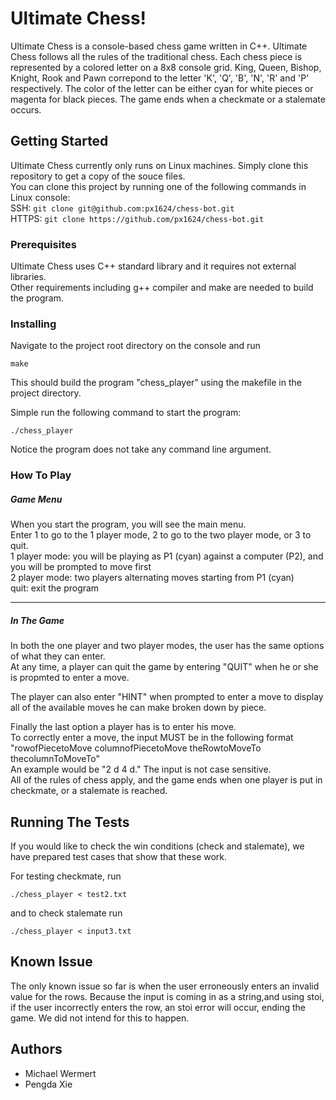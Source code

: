 # Ultimate Chess!

Ultimate Chess is a console-based chess game written in C++. Ultimate Chess follows all the rules of the traditional chess. Each chess piece is represented by a colored letter on a 8x8 console grid. King, Queen, Bishop, Knight, Rook and Pawn correpond to the letter 'K', 'Q', 'B', 'N', 'R' and 'P' respectively. The color of the letter can be either cyan for white pieces or magenta for black pieces. The game ends when a checkmate or a stalemate occurs.


## Getting Started

Ultimate Chess currently only runs on Linux machines. Simply clone this repository to get a copy of the souce files.  
You can clone this project by running one of the following commands in Linux console:  
  SSH: `git clone git@github.com:px1624/chess-bot.git`  
HTTPS: `git clone https://github.com/px1624/chess-bot.git`  

### Prerequisites

Ultimate Chess uses C++ standard library and it requires not external libraries.  
Other requirements including g++ compiler and make are needed to build the program.

### Installing

Navigate to the project root directory on the console and run  
```
make
```
This should build the program "chess_player" using the makefile in the project directory.

Simple run the following command to start the program: 
```
./chess_player
```
Notice the program does not take any command line argument.

### How To Play


##### Game Menu

When you start the program, you will see the main menu.  
Enter 1 to go to the 1 player mode, 2 to go to the two player mode, or 3 to quit.  
1 player mode: you will be playing as P1 (cyan) against a computer (P2), and you will be prompted to move first  
2 player mode: two players alternating moves starting from P1 (cyan)  
quit: exit the program

---
##### In The Game

In both the one player and two player modes, the user has the same options of what they can enter.  
At any time, a player can quit the game by entering "QUIT" when he or she is propmted to enter a move.

The player can also enter "HINT" when prompted to enter a move to display all of the available moves he can make broken down by piece.
   
Finally the last option a player has is to enter his move.  
To correctly enter a move, the input MUST be in the following format "rowofPiecetoMove columnofPiecetoMove theRowtoMoveTo thecolumnToMoveTo"  
An example would be "2 d 4 d." The input is not case sensitive.  
All of the rules of chess apply, and the game ends when one player is put in checkmate, or a stalemate is reached.  

## Running The Tests

If you would like to check the win conditions (check and stalemate), we have prepared test cases that show that these work.

For testing checkmate, run
```
./chess_player < test2.txt
```
and to check stalemate run
```
./chess_player < input3.txt
```

## Known Issue

The only known issue so far is when the user erroneously enters an invalid value for the rows. Because the input is coming in as a string,and using stoi, if the user incorrectly enters the row, an stoi error will occur, ending the game. We did not intend for this to happen.

## Authors
  * Michael Wermert
  * Pengda Xie

